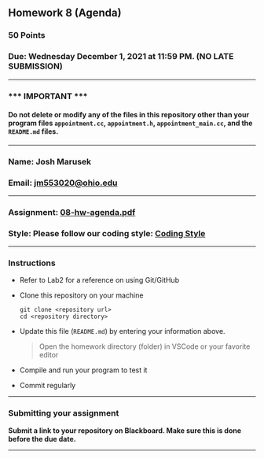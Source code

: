 ## Homework 8 (Agenda)

### 50 Points

### Due: Wednesday December 1, 2021 at 11:59 PM. (NO LATE SUBMISSION)

---
### *** IMPORTANT ***
#### Do not delete or modify any of the files in this repository other than your program files `appointment.cc`, `appointment.h`, `appointment_main.cc`,  and the `README.md` files.

---

### Name: Josh Marusek

### Email: jm553020@ohio.edu

---

### Assignment: [08-hw-agenda.pdf](08-hw-agenda.pdf)

### Style: Please follow our coding style: [Coding Style](https://github.com/nasseef/cs2400/blob/master/docs/coding-style.md)

---

### Instructions

- Refer to Lab2 for a reference on using Git/GitHub
- Clone this repository on your machine

    ```console
    git clone <repository url>
    cd <repository directory>
    ```

- Update this file (`README.md`) by entering your information above.

    > Open the homework directory (folder) in VSCode or your favorite editor

- Compile and run your program to test it

- Commit regularly

---

### Submitting your assignment

**Submit a link to your repository on Blackboard. Make sure this is done before the due date.**

---